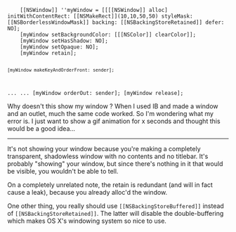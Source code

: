 <code>
	[[NSWindow]] ''myWindow = [[[[NSWindow]] alloc] initWithContentRect: [[NSMakeRect]](10,10,50,50) styleMask: [[NSBorderlessWindowMask]] backing: [[NSBackingStoreRetained]] defer: NO];
	[myWindow setBackgroundColor: [[[NSColor]] clearColor]];
	[myWindow setHasShadow: NO];
	[myWindow setOpaque: NO];
	[myWindow retain];

	[myWindow makeKeyAndOrderFront: sender];
...
...
	[myWindow orderOut: sender];
	[myWindow release];
</code>

Why doesn't this show my window ? When I used IB and made a window and an outlet, much the same code worked. So I'm wondering what my error is. I just want to show a gif animation for x seconds and thought this would be a good idea...

----

It's not showing your window because you're making a completely transparent, shadowless window with no contents and no titlebar. It's probably "showing" your window, but since there's nothing in it that would be visible, you wouldn't be able to tell.

On a completely unrelated note, the retain is redundant (and will in fact cause a leak), because you already alloc'd the window.

One other thing, you really should use <code>[[NSBackingStoreBuffered]]</code> instead of <code>[[NSBackingStoreRetained]]</code>. The latter will disable the double-buffering which makes OS X's windowing system so nice to use.